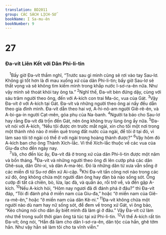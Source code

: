 ```yaml
---
translation: BD2011
group: CÁC SÁCH LỊCH-SỬ
bookName: I Sa-mu-ên 
bookNumber: 9
---
```


<div class="title"><h1>27</h1><h3>Ða-vít Liên Kết với Dân Phi-li-tin</h3></div>
<span class="verse 1sa_27_1"> <sup>1</sup>Bấy giờ Ða-vít thầm nghĩ, “Trước sau gì mình cũng sẽ rơi vào tay Sau-lơ. Không gì tốt hơn là đi mau xuống xứ của dân Phi-li-tin; bấy giờ Sau-lơ sẽ thất vọng và sẽ không tìm kiếm mình trong khắp nước I-sơ-ra-ên nữa. Như vậy mình sẽ thoát khỏi tay ông ta.” </span>
<span class="verse 1sa_27_2"><sup>2</sup>Nghĩ thế, Ða-vít bèn đứng dậy, cùng với sáu trăm người theo ông, đến với A-kích con trai Ma-óc, vua của Gát. </span>
<span class="verse 1sa_27_3"><sup>3</sup>Vậy Ða-vít ở với A-kích tại Gát. Ða-vít và những người theo ông ai nấy đều dẫn theo gia đình mình. Ða-vít dẫn theo hai vợ, A-hi-nô-am người Giê-rê-ên, và A-bi-ga-in người Cạt-mên, góa phụ của Na-banh. </span>
<span class="verse 1sa_27_4"><sup>4</sup>Người ta báo cho Sau-lơ hay rằng Ða-vít đã trốn đến Gát, nên ông không truy lùng ông ấy nữa. </span>
<span class="verse 1sa_27_5"><sup>5</sup>Ða-vít nói với A-kích, “Nếu tôi được ơn trước mắt ngài, xin cho tôi một nơi trong một thành nhỏ nào ở miền quê trong đất nước của ngài, để tôi ở tại đó, vì làm sao tôi tớ ngài có thể ở với ngài trong hoàng thành được?” </span>
<span class="verse 1sa_27_6"><sup>6</sup>Vậy hôm đó A-kích ban cho ông Thành Xích-lắc. Vì thế Xích-lắc thuộc về các vua của Giu-đa cho đến ngày nay.<br/></span>
<span class="verse 1sa_27_7"> <sup>7</sup>Vả, cho đến lúc ấy, Ða-vít đã ở trong xứ của dân Phi-li-tin được một năm và bốn tháng. </span>
<span class="verse 1sa_27_8"><sup>8</sup>Ða-vít và những người theo ông đi lên cướp phá các dân Ghê-sua, dân Ghi-xi, và dân A-ma-léc. Ðó là những dân từ xưa vẫn sống ở các miền đi từ Su-rơ đến xứ Ai-cập. </span>
<span class="verse 1sa_27_9"><sup>9</sup>Khi Ða-vít tấn công nơi nào trong các xứ đó, ông không chừa một người đàn ông hay đàn bà nào sống sót. Ông cướp đi tất cả chiên, bò, lừa, lạc đà, và quần áo, rồi trở về, và đến gặp A-kích. </span>
<span class="verse 1sa_27_10"><sup>10</sup>Nếu A-kích hỏi, “Hôm nay ngươi đã đi đánh phá ở đâu?” thì Ða-vít đáp, “Tôi đi đánh phá ở miền nam của Giu-đa,” hoặc “ở miền nam của Giê-ra-mê-ên,” hoặc “ở miền nam của dân Kê-ni.” </span>
<span class="verse 1sa_27_11"><sup>11</sup>Ða-vít không chừa một người nào dù nam hay nữ sống sót, để đem về trong xứ Gát, vì ông bảo, “Kẻo chúng nói cho dân ấy biết mình đã làm gì ở đâu.” Vậy Ða-vít cứ làm như thế trong suốt thời gian ông tá túc tại xứ Phi-li-tin. </span>
<span class="verse 1sa_27_12"><sup>12</sup>Vì thế A-kích rất tin Ða-vít; ông nói, “Hắn đã làm cho dân I-sơ-ra-ên, dân tộc của hắn, ghê tởm hắn. Như vậy hắn sẽ làm tôi cho ta vĩnh viễn.”<br/></span>
